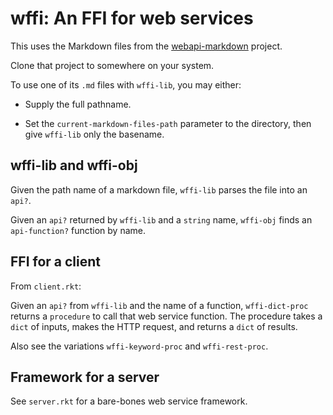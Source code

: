 # wffi: An FFI for web services

This uses the Markdown files from the
[webapi-markdown](https://github.com/greghendershott/webapi-markdown)
project.

Clone that project to somewhere on your system.

To use one of its `.md` files with `wffi-lib`, you may either:

- Supply the full pathname.

- Set the `current-markdown-files-path` parameter to the directory,
  then give `wffi-lib` only the basename.

## wffi-lib and wffi-obj

Given the path name of a markdown file, `wffi-lib` parses the file into
an `api?`.

Given an `api?` returned by `wffi-lib` and a `string` name, `wffi-obj`
finds an `api-function?` function by name.

## FFI for a client

From `client.rkt`:

Given an `api?` from `wffi-lib` and the name of a function,
`wffi-dict-proc` returns a `procedure` to call that web service
function.  The procedure takes a `dict` of inputs, makes the HTTP
request, and returns a `dict` of results.

Also see the variations `wffi-keyword-proc` and `wffi-rest-proc`.

## Framework for a server

See `server.rkt` for a bare-bones web service framework.
